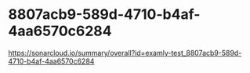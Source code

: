 # 8807acb9-589d-4710-b4af-4aa6570c6284
https://sonarcloud.io/summary/overall?id=examly-test_8807acb9-589d-4710-b4af-4aa6570c6284
